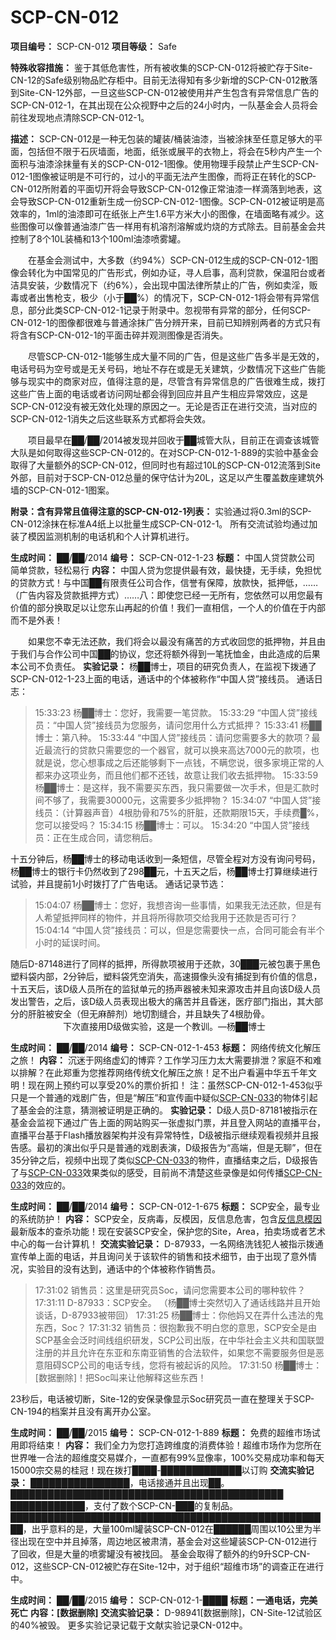 # SCP-CN-012


**项目编号：** SCP-CN-012
**项目等级：** Safe

**特殊收容措施：** 鉴于其低危害性，所有被收集的SCP-CN-012将被贮存于Site-CN-12的Safe级别物品贮存柜中。目前无法得知有多少新增的SCP-CN-012散落到Site-CN-12外部，一旦这些SCP-CN-012被使用并产生包含有异常信息广告的SCP-CN-012-1，在其出现在公众视野中之后的24小时内，一队基金会人员将会前往发现地点清除SCP-CN-012-1。

**描述：** SCP-CN-012是一种无包装的罐装/桶装油漆，当被涂抹至任意足够大的平面，包括但不限于石灰墙面，地面，纸张或展平的衣物上，将会在5秒内产生一个面积与油漆涂抹量有关的SCP-CN-012-1图像。使用物理手段禁止产生SCP-CN-012-1图像被证明是不可行的，过小的平面无法产生图像，而将正在转化的SCP-CN-012所附着的平面切开将会导致SCP-CN-012像正常油漆一样滴落到地表，这会导致SCP-CN-012重新生成一份SCP-CN-012-1图像。SCP-CN-012被证明是高效率的，1ml的油漆即可在纸张上产生1.6平方米大小的图像，在墙面略有减少。这些图像可以像普通油漆广告一样用有机溶剂溶解或灼烧的方式除去。目前基金会共控制了8个10L装桶和13个100ml油漆喷雾罐。

　　在基金会测试中，大多数（约94%）SCP-CN-012生成的SCP-CN-012-1图像会转化为中国常见的广告形式，例如办证，寻人启事，高利贷款，保温阳台或者洁具安装，少数情况下（约6%），会出现中国法律所禁止的广告，例如卖淫，贩毒或者出售枪支，极少（小于██%）的情况下，SCP-CN-012-1将会带有异常信息，部分此类SCP-CN-012-1记录于附录中。忽视带有异常的部分，任何SCP-CN-012-1的图像都很难与普通涂抹广告分辨开来，目前已知辨别两者的方式只有将含有SCP-CN-012-1的平面击碎并观测图像是否消失。

　　尽管SCP-CN-012-1能够生成大量不同的广告，但是这些广告多半是无效的，电话号码为空号或是无关号码，地址不存在或是无关建筑，少数情况下这些广告能够与现实中的商家对应，值得注意的是，尽管含有异常信息的广告很难生成，拨打这些广告上面的电话或者访问网址都会得到回应并且产生相应异常效应，这是SCP-CN-012没有被无效化处理的原因之一。无论是否正在进行交流，当对应的SCP-CN-012-1消失之后这些联系方式都将会失效。

　　项目最早在██/██/2014被发现并回收于██城管大队，目前正在调查该城管大队是如何取得这些SCP-CN-012的。在对SCP-CN-012-1-889的实验中基金会取得了大量额外的SCP-CN-012，但同时也有超过10L的SCP-CN-012流落到Site外部，目前对于SCP-CN-012总量的保守估计为20L，这足以产生覆盖数座建筑外墙的SCP-CN-012-1图案。

**附录：含有异常且值得注意的SCP-CN-012-1列表：** 
实验通过将0.3ml的SCP-CN-012涂抹在标准A4纸上以批量生成SCP-CN-012-1。
所有交流试验均通过加装了模因监测机制的电话机和个人计算机进行。

**生成时间：** ██/██/2014
**编号：** SCP-CN-012-1-23
**标题：** 中国人贷贷款公司 简单贷款，轻松易行
**内容：** 中国人贷为您提供最有效，最快捷，无手续，免担忧的贷款方式！与中国██有限责任公司合作，信誉有保障，放款快，抵押低，……（广告内容及贷款抵押方式）……八：即使您已经一无所有，您依然可以用您最有价值的部分换取足以让您东山再起的价值！我们一直相信，一个人的价值在于内部而不是外表！

　　如果您不幸无法还款，我们将会以最没有痛苦的方式收回您的抵押物，并且由于我们与合作公司中国██的协议，您还将额外得到一笔抚恤金，由此造成的后果本公司不负责任。
**实验记录：** 
杨██博士，项目的研究负责人，在监视下拨通了SCP-CN-012-1-23上面的电话，通话中的个体被称作“中国人贷”接线员。
通话日志：


> 15:33:23 杨██博士：您好，我需要一笔贷款。
15:33:29 “中国人贷”接线员：“中国人贷”接线员为您服务，请问您用什么方式抵押？
15:33:41 杨██博士：第八种。
15:33:44 “中国人贷”接线员：请问您需要多大的款项？最近最流行的贷款只需要您的一个器官，就可以换来高达7000元的款项，也就是说，您心想事成之后还能够剩下一点钱，不瞒您说，很多家境正常的人都来办这项业务，而且他们都不还钱，故意让我们收去抵押物。
15:33:59 杨██博士：是这样，我不需要买东西，我只需要做一次手术，但是汇款时间不够了，我需要30000元，这需要多少抵押物？
15:34:07 “中国人贷”接线员：（计算器声音）4根肋骨和75%的肝脏，还款期限15天，手续费█%，您可以接受吗？
15:34:15 杨██博士：可以。
15:34:20 “中国人贷”接线员：正在生成合同，请您稍后。
> 

十五分钟后，杨██博士的移动电话收到一条短信，尽管全程对方没有询问号码，杨██博士的银行卡仍然收到了298██元，十五天之后，杨██博士打算继续进行试验，并且提前1小时拨打了广告电话。
通话记录节选：


> 15:04:07 杨██博士：您好，我想咨询一些事情，如果我无法还款，但是有人希望抵押同样的物件，并且将所得款项交给我用于还款是否可行？
15:04:14 “中国人贷”接线员：可以，但是您需要快一点，合同可能会有半个小时的延误时间。
> 

随后D-87148进行了同样的抵押，所得款项被用于还款，30███元被包裹于黑色塑料袋内部，2分钟后，塑料袋凭空消失，高速摄像头没有捕捉到有价值的信息，十五天后，该D级人员所在的监狱单元的扬声器被未知来源攻击并且向该D级人员发出警告，之后，该D级人员表现出极大的痛苦并且昏迷，医疗部门指出，其大部分的肝脏被安全（但无麻醉剂）地切割缝合，并且缺失了4根肋骨。
　　　　　　下次直接用D级做实验，这是一个教训。—杨██博士

**生成时间：** ██/██/2014
**编号：** SCP-CN-012-1-453
**标题：** 网络传统文化解压之旅！
**内容：** 沉迷于网络虚幻的博弈？工作学习压力太大需要排泄？家庭不和难以排解？在此郑重为您推荐网络传统文化解压之旅！足不出户看遍中华五千年文明！现在网上预约可以享受20%的票价折扣！
注：虽然SCP-CN-012-1-453似乎只是一个普通的戏剧广告，但是“解压”和宣传画中疑似[SCP-CN-033](//scp-wiki-cn.wikidot.comhttp://scp-wiki-cn.wikidot.com/scp-cn-033)的物体引起了基金会的注意，猜测被证明是正确的。
**实验记录：** 
D级人员D-87181被指示在基金会监视下通过广告上面的网站购买一张虚拟门票，并且登入网站的直播平台，直播平台基于Flash播放器架构并没有异常特性，D级被指示继续观看视频并且报告感。最初的演出似乎只是普通的戏剧表演，D级报告为“高端，但是无聊”，但在35分钟之后，视频中出现了类似[SCP-CN-033](//scp-wiki-cn.wikidot.comhttp://scp-wiki-cn.wikidot.com/scp-cn-033)的物件，直播结束之后，D级报告了与[SCP-CN-033](//scp-wiki-cn.wikidot.comhttp://scp-wiki-cn.wikidot.com/scp-cn-033)效果类似的感受，目前尚不清楚这些录像是如何传播[SCP-CN-033](//scp-wiki-cn.wikidot.comhttp://scp-wiki-cn.wikidot.com/scp-cn-033)的效应的。

**生成时间：** ██/██/2014
**编号：** SCP-CN-012-1-675
**标题：** SCP安全，最专业的系统防护！
**内容：** SCP安全，反病毒，反模因，反信息危害，包含[反信息模因](//scp-wiki-cn.wikidot.comhttp://scp-wiki-cn.wikidot.com/scp-cn-300)最新版本的查杀功能！现在安装SCP安全，保护您的Site，Area，拍卖场或者艺术中心的每一台计算机！
**交流实验记录：** 
D-87933，一名网络洗钱犯人被指示拨通宣传单上面的电话，并且询问关于该软件的销售和技术细节，由于出现了意外情况，实验目的没有达到，通话中的个体被称作销售员。


> 17:31:02 销售员：这里是研究员Soc，请问您需要本公司的哪种软件？
17:31:11 D-87933：SCP安全。
（杨██博士突然切入了通话线路并且开始谈话，D-87933被带回）
17:31:25 杨██博士：你他妈又在弄什么违法的鬼东西，Soc？
17:31:32 销售员：很抱歉我不明白您的意思，SCP安全是由SCP基金会泛时间线组织研发，SCP公司出版，在中华社会主义共和国联盟注册的并且允许在东亚和东南亚销售的合法软件，如果您不需要服务但是恶意阻碍SCP公司的电话专线，您将有被起诉的风险。
17:31:50 杨██博士：[数据删除]！把Soc叫来让他解释这些东西！
> 

23秒后，电话被切断，Site-12的安保录像显示Soc研究员一直在整理关于SCP-CN-194的档案并且没有离开办公室。

**生成时间：** ██/██/2015
**编号：** SCP-CN-012-1-889
**标题：** 免费的超维市场试用即将结束！
**内容：** 我们全力为您打造跨维度的消费体验！超维市场作为您所在世界唯一合法的超维度交易媒介，一直都有99%显像率，100%交易成功率和每天15000宗交易的桂冠！现在拨打████-█████████████以订购
**交流实验记录：** ████████████████，电话接通并且出现██。
████████████████████████████████████████████
████████████，支付了数个SCP-CN-███的复制品。
████████████████████████████████████████████████████，出乎意料的是，大量100ml罐装SCP-CN-012在██████周围以10公里为半径出现在空中并且掉落，周边地区被肃清，基金会对这些罐装SCP-CN-012进行了回收，但是大量的喷雾罐没有被找回。
基金会取得了额外的约9升SCP-CN-012，这些SCP-CN-012被贮存在Site-12中，对于组织“超维市场”的调查正在进行中。

**生成时间：** ██/██/2015
**编号：** SCP-CN-012-1-████
**标题：一通电话，完美死亡** 
**内容：[数据删除]** 
**交流实验记录：** D-98941[数据删除]，CN-Site-12试验区的40%被毁。
更多实验记录记载于文献实验记录CN-012中。


